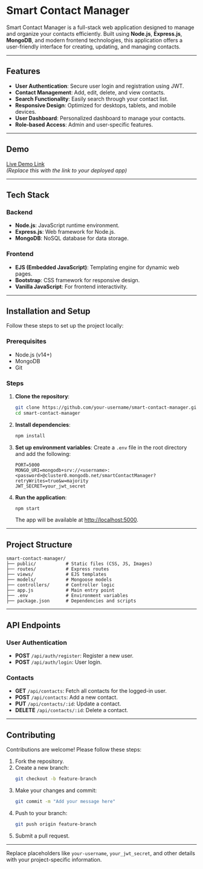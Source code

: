# Smart Contact Manager

Smart Contact Manager is a full-stack web application designed to manage and organize your contacts efficiently. Built using **Node.js**, **Express.js**, **MongoDB**, and modern frontend technologies, this application offers a user-friendly interface for creating, updating, and managing contacts.

---

## Features

- **User Authentication**: Secure user login and registration using JWT.
- **Contact Management**: Add, edit, delete, and view contacts.
- **Search Functionality**: Easily search through your contact list.
- **Responsive Design**: Optimized for desktops, tablets, and mobile devices.
- **User Dashboard**: Personalized dashboard to manage your contacts.
- **Role-based Access**: Admin and user-specific features.

---

## Demo

[Live Demo Link](#)  
*(Replace this with the link to your deployed app)*

---

## Tech Stack

### Backend
- **Node.js**: JavaScript runtime environment.
- **Express.js**: Web framework for Node.js.
- **MongoDB**: NoSQL database for data storage.

### Frontend
- **EJS (Embedded JavaScript)**: Templating engine for dynamic web pages.
- **Bootstrap**: CSS framework for responsive design.
- **Vanilla JavaScript**: For frontend interactivity.

---

## Installation and Setup

Follow these steps to set up the project locally:

### Prerequisites

- Node.js (v14+)
- MongoDB
- Git

### Steps

1. **Clone the repository**:
   ```bash
   git clone https://github.com/your-username/smart-contact-manager.git
   cd smart-contact-manager
   ```

2. **Install dependencies**:
   ```bash
   npm install
   ```

3. **Set up environment variables**:
   Create a `.env` file in the root directory and add the following:
   ```
   PORT=5000
   MONGO_URI=mongodb+srv://<username>:<password>@cluster0.mongodb.net/smartContactManager?retryWrites=true&w=majority
   JWT_SECRET=your_jwt_secret
   ```

4. **Run the application**:
   ```bash
   npm start
   ```
   The app will be available at [http://localhost:5000](http://localhost:5000).

---

## Project Structure

```
smart-contact-manager/
├── public/           # Static files (CSS, JS, Images)
├── routes/           # Express routes
├── views/            # EJS templates
├── models/           # Mongoose models
├── controllers/      # Controller logic
├── app.js            # Main entry point
├── .env              # Environment variables
├── package.json      # Dependencies and scripts
```

---

## API Endpoints

### User Authentication
- **POST** `/api/auth/register`: Register a new user.
- **POST** `/api/auth/login`: User login.

### Contacts
- **GET** `/api/contacts`: Fetch all contacts for the logged-in user.
- **POST** `/api/contacts`: Add a new contact.
- **PUT** `/api/contacts/:id`: Update a contact.
- **DELETE** `/api/contacts/:id`: Delete a contact.

---

## Contributing

Contributions are welcome! Please follow these steps:

1. Fork the repository.
2. Create a new branch:
   ```bash
   git checkout -b feature-branch
   ```
3. Make your changes and commit:
   ```bash
   git commit -m "Add your message here"
   ```
4. Push to your branch:
   ```bash
   git push origin feature-branch
   ```
5. Submit a pull request.


---

Replace placeholders like `your-username`, `your_jwt_secret`, and other details with your project-specific information.


